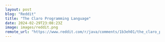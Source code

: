 ```yaml
---
layout: post
blog: "Reddit"
title: "The Claro Programming Language"
date: 2024-02-29T23:08:23Z
image: images/reddit.png
remote_url: "https://www.reddit.com/r/java/comments/1b3eh01/the_claro_programming_language/"
---
```

